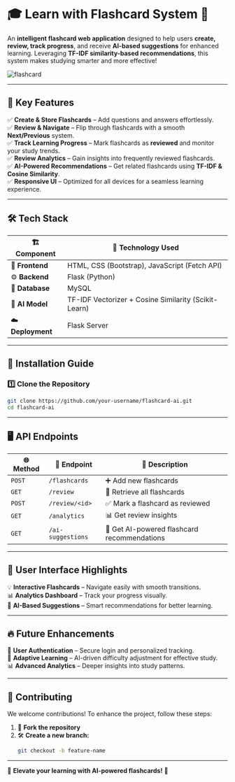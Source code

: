 


# 🎓 **Learn with Flashcard System** 🚀  

An **intelligent flashcard web application** designed to help users **create, review, track progress**, and receive **AI-based suggestions** for enhanced learning. Leveraging **TF-IDF similarity-based recommendations**, this system makes studying smarter and more effective!  

![flashcard](https://github.com/user-attachments/assets/ebbc27ed-7786-4244-93aa-70526403ba4b)

---

## 🌟 **Key Features**  

✅ **Create & Store Flashcards** – Add questions and answers effortlessly.  
✅ **Review & Navigate** – Flip through flashcards with a smooth **Next/Previous** system.  
✅ **Track Learning Progress** – Mark flashcards as **reviewed** and monitor your study trends.  
✅ **Review Analytics** – Gain insights into frequently reviewed flashcards.  
✅ **AI-Powered Recommendations** – Get related flashcards using **TF-IDF & Cosine Similarity**.  
✅ **Responsive UI** – Optimized for all devices for a seamless learning experience.  

---

## 🛠 **Tech Stack**  

| 🏗️ Component  | 🚀 Technology Used  |
|--------------|----------------|
| 🎨 **Frontend** | HTML, CSS (Bootstrap), JavaScript (Fetch API) |
| ⚙️ **Backend**  | Flask (Python) |
| 💾 **Database**  | MySQL |
| 🧠 **AI Model** | TF-IDF Vectorizer + Cosine Similarity (Scikit-Learn) |
| ☁️ **Deployment** | Flask Server |

---

## 🚀 **Installation Guide**  

### **1️⃣ Clone the Repository**  
```bash
git clone https://github.com/your-username/flashcard-ai.git
cd flashcard-ai
```

---

## 🖥️ **API Endpoints**  

| 🌐 **Method** | 🔗 **Endpoint**       | 📌 **Description**                    |
|-------------|------------------|------------------------------------|
| `POST`     | `/flashcards`      | ➕ Add new flashcards               |
| `GET`      | `/review`          | 📖 Retrieve all flashcards         |
| `POST`     | `/review/<id>`     | ✅ Mark a flashcard as reviewed    |
| `GET`      | `/analytics`       | 📊 Get review insights             |
| `GET`      | `/ai-suggestions`  | 🤖 Get AI-powered flashcard recommendations |

---

## 🎨 **User Interface Highlights**  

💡 **Interactive Flashcards** – Navigate easily with smooth transitions.  
📊 **Analytics Dashboard** – Track your progress visually.  
🤖 **AI-Based Suggestions** – Smart recommendations for better learning.  

---

## 🔥 **Future Enhancements**  

🔐 **User Authentication** – Secure login and personalized tracking.  
🎯 **Adaptive Learning** – AI-driven difficulty adjustment for effective study.  
📊 **Advanced Analytics** – Deeper insights into study patterns.  

---

## 🤝 **Contributing**  

We welcome contributions! To enhance the project, follow these steps:  

1. 🍴 **Fork the repository**  
2. 🛠️ **Create a new branch:**  
   ```bash
   git checkout -b feature-name
   ```  

---

🚀 **Elevate your learning with AI-powered flashcards!** 🚀
